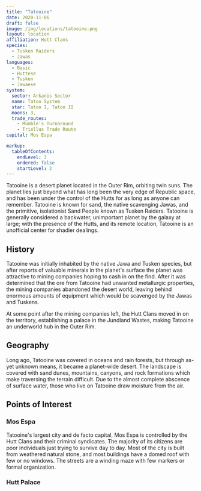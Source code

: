 ```yaml
---
title: "Tatooine"
date: 2020-11-06
draft: false
image: /img/locations/tatooine.png
layout: location
affiliation: Hutt Clans
species:
  - Tusken Raiders
  - Jawas
languages:
  - Basic
  - Huttese
  - Tusken
  - Jawaese
system: 
  sector: Arkanis Sector
  name: Tatoo System
  star: Tatoo I, Tatoo II
  moons: 3,
  trade_routes:
    - Mumble's Turnaround
    - Triellus Trade Route
capital: Mos Espa

markup:
  tableOfContents:
    endLevel: 3
    ordered: false
    startLevel: 2
---
```


Tatooine is a desert planet located in the Outer Rim, orbiting twin suns. The planet lies just beyond what has long been the very edge of Republic space, and has been under the control of the Hutts for as long as anyone can remember. Tatooine is known for sand, the native scavenging Jawas, and the primitive, isolationist Sand People known as Tusken Raiders. Tatooine is generally considered a backwater, unimportant planet by the galaxy at large; with the presence of the Hutts, and its remote location, Tatooine is an unofficial center for shadier dealings.

## History

Tatooine was initially inhabited by the native Jawa and Tusken species, but after reports of valuable minerals in the planet's surface the planet was attractive to mining companies hoping to cash in on the find. After it was determined that the ore from Tatooine had unwanted metallurgic properties, the mining companies abandoned the desert world, leaving behind enormous amounts of equipment which would be scavenged by the Jawas and Tuskens.

At some point after the mining companies left, the Hutt Clans moved in on the territory, establishing a palace in the Jundland Wastes, making Tatooine an underworld hub in the Outer Rim.
## Geography

Long ago, Tatooine was covered in oceans and rain forests, but through as-yet unknown means, it became a planet-wide desert. The landscape is covered with sand dunes, mountains, canyons, and rock formations which make traversing the terrain difficult. Due to the almost complete abscence of surface water, those who live on Tatooine draw moisture from the air.

## Points of Interest

### Mos Espa
Tatooine's largest city and de facto capital, Mos Espa is controlled by the Hutt Clans and their criminal syndicates. The majority of its citizens are poor individuals just trying to survive day to day. Most of the city is built from weathered natural stone, and most buildings have a domed roof with few or no windows. The streets are a winding maze with few markers or formal organization.

### Hutt Palace
